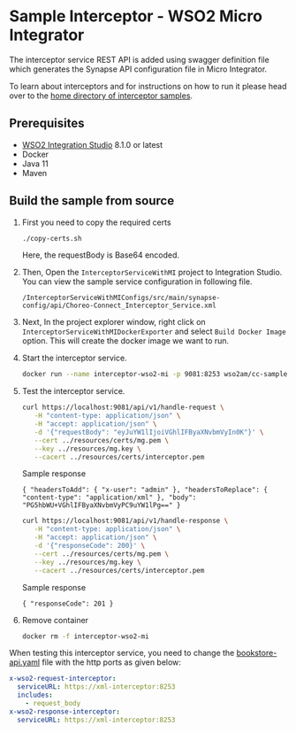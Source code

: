 # Sample Interceptor - WSO2 Micro Integrator

The interceptor service REST API is added using swagger definition file which generates the Synapse API configuration file in Micro Integrator.

To learn about interceptors and for instructions on how to run it please head over to the
[home directory of interceptor samples](../README.md#samples).

## Prerequisites
- [WSO2 Integration Studio](https://wso2.com/integration/integration-studio/) 8.1.0 or latest
- Docker
- Java 11
- Maven

## Build the sample from source

1. First you need to copy the required certs
   ```sh
   ./copy-certs.sh
   ```
   Here, the requestBody is Base64 encoded.

2. Then, Open the `InterceptorServiceWithMI` project to Integration Studio. You can view the sample service configuration in  following file.
   ```
   /InterceptorServiceWithMIConfigs/src/main/synapse-config/api/Choreo-Connect_Interceptor_Service.xml
   ```

3. Next, In the project explorer window, right click on `InterceptorServiceWithMIDockerExporter` and select `Build Docker Image` option. This will create the docker image we want to run.

2. Start the interceptor service.
   ```sh
   docker run --name interceptor-wso2-mi -p 9081:8253 wso2am/cc-sample-xml-interceptor-wso2-mi:v1.0.0
   ```

3. Test the interceptor service.
   ```sh
   curl https://localhost:9081/api/v1/handle-request \
      -H "content-type: application/json" \
      -H "accept: application/json" \
      -d '{"requestBody": "eyJuYW1lIjoiVGhlIFByaXNvbmVyIn0K"}' \
      --cert ../resources/certs/mg.pem \
      --key ../resources/mg.key \
      --cacert ../resources/certs/interceptor.pem
   ```
   Sample response
   ```
   { "headersToAdd": { "x-user": "admin" }, "headersToReplace": { "content-type": "application/xml" }, "body": "PG5hbWU+VGhlIFByaXNvbmVyPC9uYW1lPg==" }
   ```

   ```sh
   curl https://localhost:9081/api/v1/handle-response \
      -H "content-type: application/json" \
      -H "accept: application/json" \
      -d '{"responseCode": 200}' \
      --cert ../resources/certs/mg.pem \
      --key ../resources/mg.key \
      --cacert ../resources/certs/interceptor.pem
   ```
   Sample response
   ```
   { "responseCode": 201 }
   ```

4. Remove container
   ```sh
   docker rm -f interceptor-wso2-mi
   ```

When testing this interceptor service, you need to change the [bookstore-api.yaml](https://github.com/wso2/product-microgateway/blob/main/samples/interceptors/bookstore-api.yaml) file with the http ports as given below:

```yaml
x-wso2-request-interceptor:
  serviceURL: https://xml-interceptor:8253
  includes:
    - request_body
x-wso2-response-interceptor:
  serviceURL: https://xml-interceptor:8253
```
